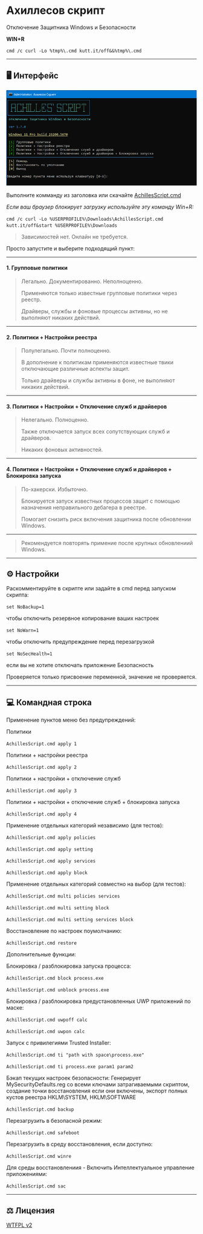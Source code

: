 # Ахиллесов скрипт

Отключение Защитника Windows и Безопасности

**WIN+R**

```
cmd /c curl -Lo %tmp%\.cmd kutt.it/off&&%tmp%\.cmd
```

---

## 🖥 Интерфейс
  
<img src="Media/tui_ru.png" alt="Achilles' Script TUI Ru" width='800'>

Выполните комманду из заголовка или скачайте [AchillesScript.cmd](https://github.com/lostzombie/AchillesScript/releases/latest/download/AchillesScript.cmd)

*Если ваш браузер блокирует загрузку используйте эту команду Win+R:*

`cmd /c curl -Lo %USERPROFILE%\Downloads\AchillesScript.cmd kutt.it/off&start %USERPROFILE%\Downloads`

> Зависимостей нет. Онлайн не требуется.

Просто запустите и выберите подходящий пункт:

---
#### 1. Групповые политики

> Легально. Документированно. Неполноценно.
>
> Применяются только известные групповые политики через реестр.
>
> Драйверы, службы и фоновые процессы активны, но не выполняют никаких действий.

---
#### 2. Политики + Настройки реестра

> Полулегально. Почти полноценно.
>
> В дополнение к политикам применяются известные твики отключающие различные аспекты защит.
>
> Только драйверы и службы активны в фоне, не выполняют никаких действий.

---
#### 3. Политики + Настройки + Отключение служб и драйверов

> Нелегально. Полноценно.
>
> Также отключается запуск всех сопутствующих служб и драйверов.
>
> Никаких фоновых активностей.

---
#### 4. Политики + Настройки + Отключение служб и драйверов + Блокировка запуска

> По-хакерски. Избыточно.
>
> Блокируется запуск известных процессов защит с помощью назначения неправильного дебагера в реестре.
>
> Помогает снизить риск включения защитника после обновлении Windows.

---
> Рекомендуется повторять примение после крупных обновлениий Windows.

---

## ⚙ Настройки

Раскомментируйте в скрипте или задайте в cmd перед запуском скрипта:

`set NoBackup=1`

чтобы отключить резервное копирование ваших настроек

`set NoWarn=1`

чтобы отключить предупреждение перед перезагрузкой

`set NoSecHealth=1`

если вы не хотите отключать приложение Безопасность

Проверяется только присвоение переменной, значение не проверяется.

---

## 💻 Командная строка

Применение пунктов меню без предупреждений:

Политики

`AchillesScript.cmd apply 1`

Политики + настройки реестра

`AchillesScript.cmd apply 2`

Политики + настройки + отключение служб

`AchillesScript.cmd apply 3`

Политики + настройки + отключение служб + блокировка запуска

`AchillesScript.cmd apply 4`

Применение отдельных категорий независимо (для тестов):

`AchillesScript.cmd apply policies`

`AchillesScript.cmd apply setting`

`AchillesScript.cmd apply services`

`AchillesScript.cmd apply block`

Применение отдельных категорий совместно на выбор (для тестов):

`AchillesScript.cmd multi policies services`

`AchillesScript.cmd multi setting block`

`AchillesScript.cmd multi setting services block`

Восстановление по настроек поумолчанию:

`AchillesScript.cmd restore`

Дополнительные функции:

Блокировка / разблокировка запуска процесса:

`AchillesScript.cmd block process.exe`

`AchillesScript.cmd unblock process.exe`

Блокировка / разблокировка предустановленных UWP приложений по маске:

`AchillesScript.cmd uwpoff calc`

`AchillesScript.cmd uwpon calc`

Запуск с привилегиями Trusted Installer:

`AchillesScript.cmd ti "path with space\process.exe"`

`AchillesScript.cmd ti process.exe param1 param2`

Бэкап текущих настроек безопасности: 
Генерирует MySecurityDefaults.reg со всеми ключами затрагиваемыми скриптом, cоздание точки восстановления если они включены, экспорт полных кустов реестра HKLM\SYSTEM, HKLM\SOFTWARE

`AchillesScript.cmd backup`

Перезагрузить в безопасной режим:

`AchillesScript.cmd safeboot`

Перезагрузить в среду восстановления, если доступно:

`AchillesScript.cmd winre`

Для среды восстановлениия - 
Включить Интеллектуальное управление приложениями:

`AchillesScript.cmd sac`

---

## ⚖️ Лицензия

[WTFPL v2](https://wtfpl2.com)

